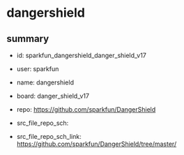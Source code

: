 # dangershield
 
## summary 
* id: sparkfun_dangershield_danger_shield_v17
* user: sparkfun
* name: dangershield
* board: danger_shield_v17
* repo: https://github.com/sparkfun/DangerShield



* src_file_repo_sch: 
* src_file_repo_sch_link: https://github.com/sparkfun/DangerShield/tree/master/






